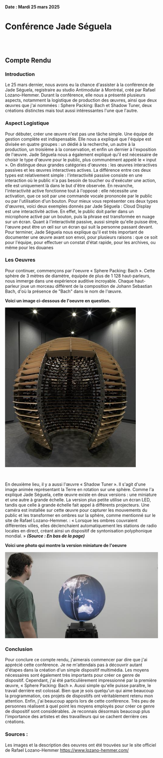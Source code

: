 #### Date : Mardi 25 mars 2025
# Conférence **Jade Séguela**

<br>
<br>

## Compte Rendu

### Introduction
Le 25 mars dernier, nous avons eu la chance d'assister à la conférence de Jade Séguela, registraire au studio Antimodular à Montréal, créé par Rafael Lozano-Hemmer. Durant la conférence, elle nous a présenté plusieurs aspects, notamment la logistique de production des œuvres, ainsi que deux œuvres que j'ai nommées : Sphere Packing: Bach et Shadow Tuner, deux créations distinctes mais tout aussi intéressantes l'une que l'autre. 

### Aspect Logistique
Pour débuter, créer une œuvre n'est pas une tâche simple. Une équipe de gestion complète est indispensable. Elle nous a expliqué que l'équipe est divisée en quatre groupes : un dédié à la recherche, un autre à la production, un troisième à la conservation, et enfin un dernier à l'exposition de l'œuvre. Jade Séguela nous a également expliqué qu'il est nécessaire de choisir le type d'œuvre pour le public, plus communément appelé le « input ». On distingue deux grandes catégories d'œuvres : les œuvres interactives passives et les œuvres interactives actives. La différence entre ces deux types est relativement simple : l'interactivité passive consiste en une interaction où le public n'a pas besoin de toucher ou d'exécuter une action, elle est uniquement là dans le but d'être observée. En revanche, l'interactivité active fonctionne tout à l'opposé : elle nécessite une activation, que ce soit par une commande vocale prononcée par le public ou par l'utilisation d'un bouton. Pour mieux vous représenter ces deux types d'œuvres, voici deux exemples donnés par Jade Séguela : Cloud Display est une interactivité active. En effet, le public doit parler dans un microphone activé par un bouton, puis la phrase est transformée en nuage sur un écran. Quant à l'interactivité passive, aussi simple qu'elle puisse être, l'œuvre peut être un œil sur un écran qui suit la personne passant devant. Pour terminer, Jade Séguela nous explique qu'il est très important de documenter une œuvre avant son envoi, pour plusieurs raisons : que ce soit pour l'équipe, pour effectuer un constat d'état rapide, pour les archives, ou même pour les douanes


### Les Oeuvres
Pour continuer, commençons par l'oeuvre « Sphere Packing: Bach ». Cette sphère de 3 mètres de diamètre, équipée de plus de 1 128 haut-parleurs, nous immerge dans une expérience auditive incroyable. Chaque haut-parleur joue un morceau différent de la composition de Johann Sebastian Bach, d'où la présence de "Bach" dans le nom de l'œuvre. 

**Voici un image ci-dessous de l'oeuvre en question.**

![Sphere Packing: Bach](https://github.com/MrPoutineQc/H25_V11_inspirations_WARREN/blob/main/conference_jade-seguela/medias/sphere_packing_bach.jpg)

<br>


En deuxième lieu, il y a aussi l'œuvre « Shadow Tuner ». Il s'agit d'une image animée représentant la Terre en rotation sur une sphère. Comme l'a expliqué Jade Séguela, cette œuvre existe en deux versions : une miniature et une autre à grande échelle. La version plus petite utilise un écran LED, tandis que celle à grande échelle fait appel à différents projecteurs. Une caméra est installée sur cette œuvre pour capturer les mouvements du public et les transformer en ombres sur la sphère, comme mentionné sur le site de Rafael Lozano-Hemmer. : « Lorsque les ombres couvraient différentes villes, elles déclenchaient automatiquement les stations de radio locales en direct, créant ainsi un dispositif de syntonisation polyphonique mondial. » ***(Source : En bas de la page)***

**Voici une photo qui montre la version miniature de l'oeuvre**

![Shadow Tuner](https://github.com/MrPoutineQc/H25_V11_inspirations_WARREN/blob/main/conference_jade-seguela/medias/shadow_tuner.jpg)


### Conclusion
Pour conclure ce compte rendu, j'aimerais commencer par dire que j'ai apprécié cette conférence. Je ne m'attendais pas à découvrir autant d'étapes dans la création d'un simple dispositif multimédia. Les moyens nécessaires sont également très importants pour créer ce genre de dispositif. Cependant, j'ai été particulièrement impressionné par la première œuvre, « Sphere Packing: Bach ». Aussi simple qu'elle puisse paraître, le travail derrière est colossal. Bien que je sois quelqu'un qui aime beaucoup la programmation, ces projets de dispositifs ont véritablement retenu mon attention. Enfin, j'ai beaucoup appris lors de cette conférence. Très peu de personnes réalisent à quel point les moyens employés pour créer ce genre de dispositif sont considérables. Je reconnais désormais beaucoup plus l'importance des artistes et des travailleurs qui se cachent derrière ces créations.

### Sources :
Les images et la description des oeuvres ont été trouvées sur le site officiel de Rafael Lozano-Hemmer
https://www.lozano-hemmer.com/
